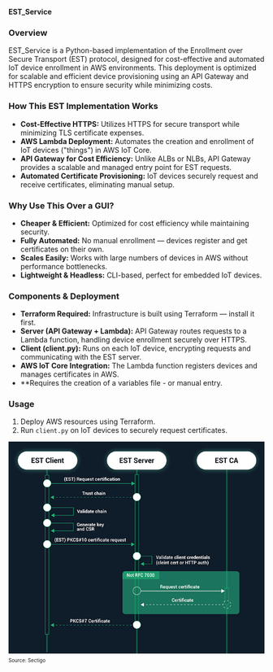 **EST_Service**

### Overview
EST_Service is a Python-based implementation of the Enrollment over Secure Transport (EST) protocol, designed for cost-effective and automated IoT device enrollment in AWS environments. This deployment is optimized for scalable and efficient device provisioning using an API Gateway and HTTPS encryption to ensure security while minimizing costs.

### How This EST Implementation Works
- **Cost-Effective HTTPS:** Utilizes HTTPS for secure transport while minimizing TLS certificate expenses.
- **AWS Lambda Deployment:** Automates the creation and enrollment of IoT devices ("things") in AWS IoT Core.
- **API Gateway for Cost Efficiency:** Unlike ALBs or NLBs, API Gateway provides a scalable and managed entry point for EST requests.
- **Automated Certificate Provisioning:** IoT devices securely request and receive certificates, eliminating manual setup.

### Why Use This Over a GUI?
- **Cheaper & Efficient:** Optimized for cost efficiency while maintaining security.
- **Fully Automated:** No manual enrollment — devices register and get certificates on their own.
- **Scales Easily:** Works with large numbers of devices in AWS without performance bottlenecks.
- **Lightweight & Headless:** CLI-based, perfect for embedded IoT devices.

### Components & Deployment
- **Terraform Required:** Infrastructure is built using Terraform — install it first.
- **Server (API Gateway + Lambda):** API Gateway routes requests to a Lambda function, handling device enrollment securely over HTTPS.
- **Client (client.py):** Runs on each IoT device, encrypting requests and communicating with the EST server.
- **AWS IoT Core Integration:** The Lambda function registers devices and manages certificates in AWS.
- **Requires the creation of a variables file - or manual entry.

### Usage
1. Deploy AWS resources using Terraform.
2. Run `client.py` on IoT devices to securely request certificates.

<img src="/img/EST-certificate-enrollement.png" alt="*Source: Sectigo*">
<sup><sub>Source: Sectigo</sub></sup>
